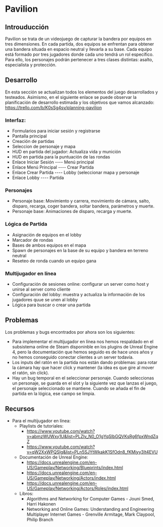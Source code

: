 # Pavilion
## Introuducción

Pavilion se trata de un videojuego de capturar la bandera por equipos en tres dimensiones. En cada partida, dos equipos se enfrentan para obtener una bandera situada en espacio neutral y llevarla a su base. 
Cada equipo está formado por tres jugadores donde cada uno tendrá un rol específico. Para ello, los personajes podrán pertenecer a tres clases distintas: asalto, especialista y protección. 

## Desarrollo

En esta sección se actualizan todos los elementos del juego desarrollados y testeados. Asimismo, en el siguiente enlace se puede observar la planificación de desarrollo estimada y los objetivos que vamos alcanzado: https://trello.com/b/K0sSg4sv/planning-pavilion 

### Interfaz:
  - Formularios para iniciar sesión y registrarse
  - Pantalla principal
  - Creación de partidas
  - Seleccion de personaje y mapa
  - HUD en partida del jugador: Actualiza vida y munición
  - HUD en partida para la puntuación de las rondas 
  - Enlace Iniciar Sesión ---- Menú principal
  - Enlace Menú Principal ---- Crear Partida
  - Enlace Crear Partida ---- Lobby (seleccionar mapa y personaje
  - Enlace Lobby ---- Partida
### Personajes
  - Personaje base: Movimiento y carrera, movimiento de cámara, salto, disparo, recarga, coger bandera, soltar bandera, parámetros y muerte.
  - Personaje base: Animaciones de disparo, recarga y muerte.
### Lógica de Partida
  - Asignación de equipos en el lobby
  - Marcador de rondas
  - Bases de ambos equipos en el mapa
  - Spawn de personajes en la base de su equipo y bandera en terreno neutral
  - Reseteo de ronda cuando un equipo gana
### Multijugador en línea
  - Configuración de sesiones online: configurar un server como host y unirse al server como cliente
  - Configuración del lobby: muestra y actualiza la información de los jugadores quue se unen al lobby
  - Lógica para buscar o crear una partida
## Problemas
Los problemas y bugs encontrados por ahora son los siguientes: 

  - Para implementar el multijugador en línea nos hemos respaldado en el subsistema online de Steam disponinble en los plugins de Unreal Engine 4, pero la documentación que hemos seguido es de hace unos años y no hemos conseguido conectar clientes a un server todavía.
  - Los inputs del ratón en la partida nos están dando problemas: para rotar la cámara hay que hacer click y mantener (la idea es que gire al mover el ratón, sin click).
  - Hay un bug temporal en el seleccionar personaje. Cuando seleccionas un personaje, se guarda en el slot y la siguiente vez que lanzas el juego, el personaje seleccionado se mantiene. Cuando se añada el fin de partida en la lógica, ese campo se limpia.
  
## Recursos
  - Para el multijugador en línea:
      - Playlists de tutoriales:
          - https://www.youtube.com/watch?v=abmzWUWxy1U&list=PLZlv_N0_O1gYqSlbGQVKsRg6fpxWndZqZ
          - https://www.youtube.com/watch?v=qW2XxWPQSlg&list=PLn5SJYtWkakK1SfOdn8_fKMiyy3It4EVU
      - Documentación de Unreal Engine:
          - https://docs.unrealengine.com/en-US/Gameplay/Networking/Blueprints/index.html
          - https://docs.unrealengine.com/en-US/Gameplay/Networking/Actors/index.html
          - https://docs.unrealengine.com/en-US/Gameplay/Networking/Actors/Roles/index.html
      - Libros:
           - Algorithms and Networking for Computer Games - Jouni Smed, Harri Hakonen
           - Networking and Online Games: Understanding and Engineering Multiplayer Internet Games - Grenville Armitage, Mark Claypool, Philip Branch


